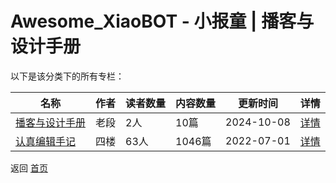 # Awesome_XiaoBOT - 小报童 | 播客与设计手册

以下是该分类下的所有专栏：

| 名称 | 作者 | 读者数量 | 内容数量 | 更新时间 | 详情 |
|------|------|----------|----------|----------|------|
| [播客与设计手册](https://xiaobot.net/p/designpodcast?refer=9c3f1c95-a052-465a-9902-f6d75080262a) | 老段 | 2人 | 10篇 |  2024-10-08 | [详情](data/designpodcast.md) |
| [认真编辑手记](https://xiaobot.net/p/telenote?refer=9c3f1c95-a052-465a-9902-f6d75080262a) | 四楼 | 63人 | 1046篇 |  2022-07-01 | [详情](data/telenote.md) |


返回 [首页](../README.md)
